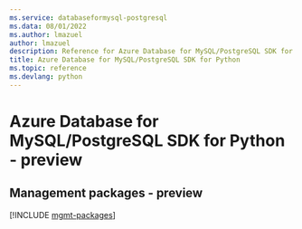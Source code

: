 ```yaml
---
ms.service: databaseformysql-postgresql
ms.data: 08/01/2022
ms.author: lmazuel
author: lmazuel
description: Reference for Azure Database for MySQL/PostgreSQL SDK for Python
title: Azure Database for MySQL/PostgreSQL SDK for Python
ms.topic: reference
ms.devlang: python
---
```

# Azure Database for MySQL/PostgreSQL SDK for Python - preview

## Management packages - preview
[!INCLUDE [mgmt-packages](database-for-mysql-postgresql-mgmt-index.md)]